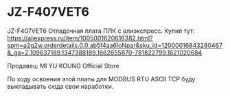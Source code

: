 # JZ-F407VET6
JZ-F407VET6 Отладочная плата ПЛК с алиэкспресс.
Купил тут:
https://aliexpress.ru/item/1005001620616382.html?spm=a2g2w.orderdetails.0.0.ab5f4aa6IoNpar&sku_id=12000016843280467&_ga=2.109637189.1347388189.1662655870-781822799.1621020684

Продавец: MI YU KOUNG Official Store

По ходу освоения этой платы для MODBUS RTU ASCII TCP буду выкладывать сюда свои наработки.
